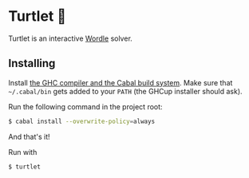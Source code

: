 # Turtlet 🐢

Turtlet is an interactive [Wordle](https://www.nytimes.com/games/wordle/index.html) solver.

## Installing

Install [the GHC compiler and the Cabal build system](https://www.haskell.org/downloads/). Make sure that `~/.cabal/bin` gets added to your `PATH` (the GHCup installer should ask).

Run the following command in the project root:

```sh
$ cabal install --overwrite-policy=always
```

And that's it!

Run with 

```sh
$ turtlet
```